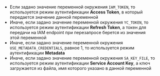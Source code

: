 - Если задано значение переменной окружения `IAM_TOKEN`, то используется режим аутентификации **Access Token**, в который передается значение данной переменной
- Иначе, если задано значение переменной окружения `YC_TOKEN`, то используется режим аутентификации **Refresh Token**, а токен для передачи на IAM endpoint при перезапросе берется из значения этой переменной
- Иначе, если задано значение переменной окружения `USE_METADATA_CREDENTIALS`, равное 1, то используется режим аутентификации **Metadata**
- Иначе, если задано значение переменной окружения `SA_KEY_FILE`, то используется режим аутентификации **Service Account Key**, а ключ загружается из файла, имя которого указано в данной переменной
